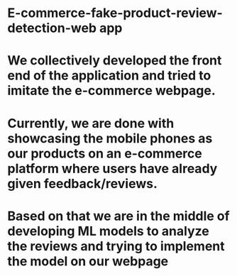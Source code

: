 # E-commerce-fake-product-review-detection-web app
 
# We collectively developed the front end of the application and tried to imitate the e-commerce webpage.
# Currently, we are done with showcasing the mobile phones as our products on an e-commerce platform where users have already given feedback/reviews.
# Based on that we are in the middle of developing ML models to analyze the reviews and trying to implement the model on our webpage
